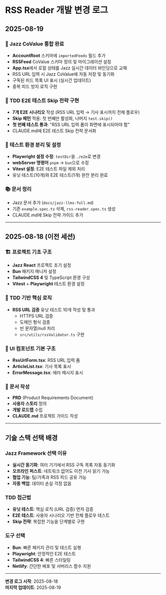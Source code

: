 # RSS Reader 개발 변경 로그

## 2025-08-19

### 🎉 Jazz CoValue 통합 완료
- **AccountRoot** 스키마에 `importedFeeds` 필드 추가
- **RSSFeed** CoValue 스키마 정의 및 마이그레이션 설정
- **App.tsx**에서 로컬 상태를 Jazz 실시간 데이터 바인딩으로 교체
- RSS URL 입력 시 Jazz CoValue에 자동 저장 및 동기화
- 구독된 피드 목록 UI 표시 (실시간 업데이트)
- 중복 피드 방지 로직 구현

### 🧪 TDD E2E 테스트 Skip 전략 구현
- **7개 E2E 시나리오** 작성 (RSS URL 입력 → 기사 표시까지 전체 플로우)
- **Skip 패턴** 적용: 첫 번째만 활성화, 나머지 `test.skip()`
- **첫 번째 테스트 통과**: "RSS URL 입력 폼이 화면에 표시되어야 함"
- CLAUDE.md에 E2E 테스트 Skip 전략 문서화

### 🔧 테스트 환경 분리 및 설정
- **Playwright 설정 수정**: `testDir`을 `./e2e`로 변경
- **webServer 명령어** `pnpm` → `bun`으로 수정
- **Vitest 설정**: E2E 테스트 파일 제외 처리
- 유닛 테스트(10개)와 E2E 테스트(1개) 완전 분리 완료

### 📚 문서 정리
- Jazz 문서 추가 (`docs/jazz-llms-full.md`)
- 기존 `example.spec.ts` 삭제, `rss-reader.spec.ts` 생성
- CLAUDE.md에 Skip 전략 가이드 추가

---

## 2025-08-18 (이전 세션)

### 🏗 프로젝트 기초 구조
- **Jazz React** 프로젝트 초기 설정
- **Bun** 패키지 매니저 설정
- **TailwindCSS 4** 및 TypeScript 환경 구성
- **Vitest** + **Playwright** 테스트 환경 설정

### 🧠 TDD 기반 핵심 로직
- **RSS URL 검증** 유닛 테스트 10개 작성 및 통과
  - HTTPS URL 검증
  - 도메인 형식 검증  
  - 빈 문자열/null 처리
  - `src/utils/rssValidator.ts` 구현

### 🎨 UI 컴포넌트 기본 구조
- **RssUrlForm.tsx**: RSS URL 입력 폼
- **ArticleList.tsx**: 기사 목록 표시
- **ErrorMessage.tsx**: 에러 메시지 표시

### 📖 문서 작성
- **PRD** (Product Requirements Document)
- **사용자 스토리** 정의
- **개발 로드맵** 수립
- **CLAUDE.md** 프로젝트 가이드 작성

---

## 기술 스택 선택 배경

### Jazz Framework 선택 이유
- **실시간 동기화**: 여러 기기에서 RSS 구독 목록 자동 동기화
- **오프라인 퍼스트**: 네트워크 없어도 이전 기사 읽기 가능
- **협업 기능**: 팀/가족과 RSS 피드 공유 가능
- **자동 백업**: 데이터 손실 걱정 없음

### TDD 접근법
- **유닛 테스트**: 핵심 로직 (URL 검증) 먼저 검증
- **E2E 테스트**: 사용자 시나리오 기반 전체 플로우 테스트
- **Skip 전략**: 복잡한 기능을 단계별로 구현

### 도구 선택
- **Bun**: 빠른 패키지 관리 및 테스트 실행
- **Playwright**: 안정적인 E2E 테스트
- **TailwindCSS 4**: 빠른 스타일링
- **Netlify**: 간단한 배포 및 서버리스 함수 지원

---

**변경 로그 시작**: 2025-08-18  
**마지막 업데이트**: 2025-08-19